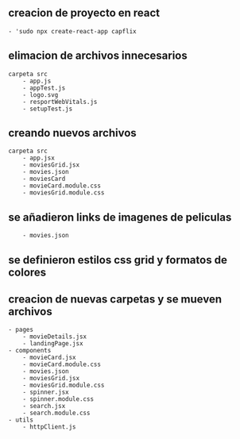 ## creacion de proyecto en react
    - 'sudo npx create-react-app capflix

## elimacion de archivos innecesarios
    carpeta src
        - app.js
        - appTest.js
        - logo.svg
        - resportWebVitals.js
        - setupTest.js

## creando nuevos archivos
    carpeta src
        - app.jsx
        - moviesGrid.jsx
        - movies.json
        - moviesCard
        - movieCard.module.css
        - moviesGrid.module.css

## se añadieron links de imagenes de peliculas
        - movies.json

## se definieron estilos css grid y formatos de colores

## creacion de nuevas carpetas y se mueven archivos
    - pages
        - movieDetails.jsx
        - landingPage.jsx
    - components
        - movieCard.jsx
        - movieCard.module.css
        - movies.json
        - moviesGrid.jsx
        - moviesGrid.module.css
        - spinner.jsx
        - spinner.module.css
        - search.jsx
        - search.module.css
    - utils
        - httpClient.js

